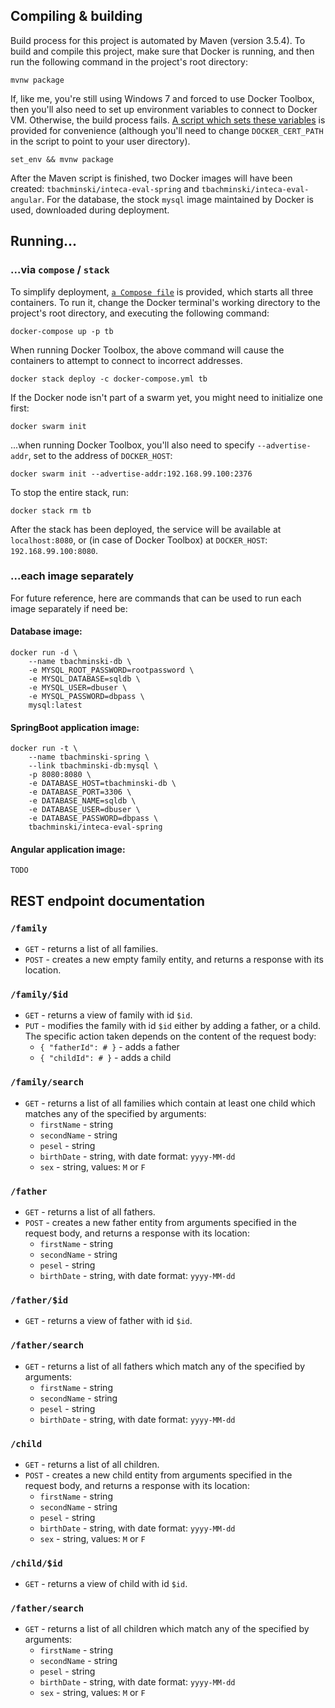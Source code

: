 ## Compiling & building


Build process for this project is automated by Maven (version 3.5.4). To build and compile this project, make sure that Docker is running, and then run the following command in the project's root directory:
```shell
mvnw package
```

If, like me, you're still using Windows 7 and forced to use Docker Toolbox, then you'll also need to set up environment variables to connect to Docker VM. Otherwise, the build process fails. [A script which sets these variables](#set_env.cmd) is provided for convenience (although you'll need to change `DOCKER_CERT_PATH` in the script to point to your user directory).
```shell
set_env && mvnw package
```

After the Maven script is finished, two Docker images will have been created: `tbachminski/inteca-eval-spring` and `tbachminski/inteca-eval-angular`. For the database, the stock `mysql` image maintained by Docker is used, downloaded during deployment.


## Running...


### ...via `compose` / `stack`

To simplify deployment, [`a Compose file`](#compose.yml) is provided, which starts all three containers. To run it, change the Docker terminal's working directory to the project's root directory, and executing the following command:
```shell
docker-compose up -p tb
```

When running Docker Toolbox, the above command will cause the containers to attempt to connect to incorrect addresses.
```shell
docker stack deploy -c docker-compose.yml tb
```

If the Docker node isn't part of a swarm yet, you might need to initialize one first:
```shell
docker swarm init
```

...when running Docker Toolbox, you'll also need to specify `--advertise-addr`, set to the address of `DOCKER_HOST`:
```shell
docker swarm init --advertise-addr:192.168.99.100:2376
```

To stop the entire stack, run:
```shell
docker stack rm tb
```

After the stack has been deployed, the service will be available at `localhost:8080`, or (in case of Docker Toolbox) at `DOCKER_HOST`: `192.168.99.100:8080`.


### ...each image separately

For future reference, here are commands that can be used to run each image separately if need be:


#### Database image:

```shell
docker run -d \
	--name tbachminski-db \
	-e MYSQL_ROOT_PASSWORD=rootpassword \
	-e MYSQL_DATABASE=sqldb \
	-e MYSQL_USER=dbuser \
	-e MYSQL_PASSWORD=dbpass \
	mysql:latest
```


#### SpringBoot application image:

```shell
docker run -t \
	--name tbachminski-spring \
	--link tbachminski-db:mysql \
	-p 8080:8080 \
	-e DATABASE_HOST=tbachminski-db \
	-e DATABASE_PORT=3306 \
	-e DATABASE_NAME=sqldb \
	-e DATABASE_USER=dbuser \
	-e DATABASE_PASSWORD=dbpass \
	tbachminski/inteca-eval-spring
```


#### Angular application image:

```shell
TODO
```


## REST endpoint documentation


### `/family`

* `GET` - returns a list of all families.
* `POST` - creates a new empty family entity, and returns a response with its location.

### `/family/$id`

* `GET` - returns a view of family with id `$id`.
* `PUT` - modifies the family with id `$id` either by adding a father, or a child. The specific action taken depends on the content of the request body:
	* `{ "fatherId": # }` - adds a father
	* `{ "childId": # }` - adds a child

### `/family/search`

* `GET` - returns a list of all families which contain at least one child which matches any of the specified by arguments:
	* `firstName` - string
	* `secondName` - string
	* `pesel` - string
	* `birthDate` - string, with date format: `yyyy-MM-dd`
	* `sex` - string, values: `M` or `F`


### `/father`

* `GET` - returns a list of all fathers.
* `POST` - creates a new father entity from arguments specified in the request body, and returns a response with its location:
	* `firstName` - string
	* `secondName` - string
	* `pesel` - string
	* `birthDate` - string, with date format: `yyyy-MM-dd`

### `/father/$id`

* `GET` - returns a view of father with id `$id`.

### `/father/search`

* `GET` - returns a list of all fathers which match any of the specified by arguments:
	* `firstName` - string
	* `secondName` - string
	* `pesel` - string
	* `birthDate` - string, with date format: `yyyy-MM-dd`


### `/child`

* `GET` - returns a list of all children.
* `POST` - creates a new child entity from arguments specified in the request body, and returns a response with its location:
	* `firstName` - string
	* `secondName` - string
	* `pesel` - string
	* `birthDate` - string, with date format: `yyyy-MM-dd`
	* `sex` - string, values: `M` or `F`

### `/child/$id`

* `GET` - returns a view of child with id `$id`.

### `/father/search`

* `GET` - returns a list of all children which match any of the specified by arguments:
	* `firstName` - string
	* `secondName` - string
	* `pesel` - string
	* `birthDate` - string, with date format: `yyyy-MM-dd`
	* `sex` - string, values: `M` or `F`
